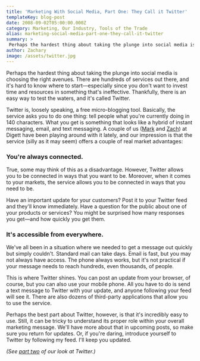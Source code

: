 ```yaml
---
title: 'Marketing With Social Media, Part One: They Call it Twitter'
templateKey: blog-post
date: 2008-09-02T05:00:00.000Z
category: Marketing, Our Industry, Tools of the Trade
alias: marketing-social-media-part-one-they-call-it-twitter
summary: > 
 Perhaps the hardest thing about taking the plunge into social media is choosing the right avenues. There are hundreds of services out there, and it's hard to know where to start—especially since you don't want to invest time and resources in something that's ineffective. Thankfully, there is an easy way to test the waters, and it's called Twitter. 
author: Zachary
image: /assets/twitter.jpg
---
```


Perhaps the hardest thing about taking the plunge into social media is choosing the right avenues. There are hundreds of services out there, and it's hard to know where to start—especially since you don't want to invest time and resources in something that's ineffective. Thankfully, there is an easy way to test the waters, and it's called Twitter.

Twitter is, loosely speaking, a free micro-blogging tool. Basically, the service asks you to do one thing: tell people what you're currently doing in 140 characters. What you get is something that looks like a hybrid of instant messaging, email, and text messaging. A couple of us ([Mark](http://twitter.com/figart) and [Zach](http://twitter.com/zbeggs)) at Digett have been playing around with it lately, and our impression is that the service (silly as it may seem) offers a couple of real market advantages:

### You're always connected.

True, some may think of this as a disadvantage. However, Twitter allows you to be connected in ways that you want to be. Moreover, when it comes to your markets, the service allows you to be connected in ways that you need to be.

Have an important update for your customers? Post it to your Twitter feed and they'll know immediately. Have a question for the public about one of your products or services? You might be surprised how many responses you get—and how quickly you get them.

### It's accessible from everywhere.

We've all been in a situation where we needed to get a message out quickly but simply couldn't. Standard mail can take days. Email is fast, but you may not always have access. The phone always works, but it's not practical if your message needs to reach hundreds, even thousands, of people.

This is where Twitter shines. You can post an update from your browser, of course, but you can also use your mobile phone. All you have to do is send a text message to Twitter with your update, and anyone following your feed will see it. There are also dozens of third-party applications that allow you to use the service.

Perhaps the best part about Twitter, however, is that it's incredibly easy to use. Still, it can be tricky to understand its proper role within your overall marketing message. We'll have more about that in upcoming posts, so make sure you return for updates. Or, if you're daring, introduce yourself to Twitter by following my feed. I'll keep you updated.

_(See [part two](/2008/10/03/social-media-marketing-more-twitter) of our look at Twitter.)_